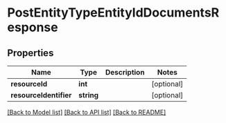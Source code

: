 # PostEntityTypeEntityIdDocumentsResponse

## Properties
Name | Type | Description | Notes
------------ | ------------- | ------------- | -------------
**resourceId** | **int** |  | [optional] 
**resourceIdentifier** | **string** |  | [optional] 

[[Back to Model list]](../../README.md#documentation-for-models) [[Back to API list]](../../README.md#documentation-for-api-endpoints) [[Back to README]](../../README.md)

